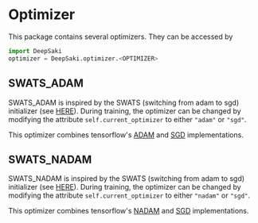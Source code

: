 # Optimizer
This package contains several optimizers. They can be accessed by 
```python
import DeepSaki
optimizer = DeepSaki.optimizer.<OPTIMIZER>
```
  
## SWATS_ADAM
SWATS_ADAM is inspired by the SWATS (switching from adam to sgd) initializer (see [HERE](http://arxiv.org/abs/1712.07628)).
During training, the optimizer can be changed by modifying the attribute ```self.current_optimizer``` to either ```"adam"``` or ```"sgd"```.

This optimizer combines tensorflow's [ADAM](https://github.com/tensorflow/tensorflow/blob/85c8b2a817f95a3e979ecd1ed95bff1dc1335cff/tensorflow/python/keras/optimizer_v2/adam.py) and [SGD](https://github.com/tensorflow/tensorflow/blob/85c8b2a817f95a3e979ecd1ed95bff1dc1335cff/tensorflow/python/keras/optimizer_v2/gradient_descent.py) implementations.


## SWATS_NADAM
SWATS_NADAM is inspired by the SWATS (switching from adam to sgd) initializer (see [HERE](http://arxiv.org/abs/1712.07628)).
During training, the optimizer can be changed by modifying the attribute ```self.current_optimizer``` to either ```"nadam"``` or ```"sgd"```.

This optimizer combines tensorflow's [NADAM](https://github.com/tensorflow/tensorflow/blob/85c8b2a817f95a3e979ecd1ed95bff1dc1335cff/tensorflow/python/keras/optimizer_v2/nadam.py) and [SGD](https://github.com/tensorflow/tensorflow/blob/85c8b2a817f95a3e979ecd1ed95bff1dc1335cff/tensorflow/python/keras/optimizer_v2/gradient_descent.py) implementations.
